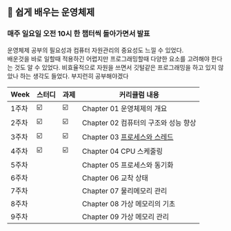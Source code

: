 ##  🍎 쉽게 배우는 운영체제
### 매주 일요일 오전 10시 한 챕터씩 돌아가면서 발표

운영체제 공부의 필요성과 컴퓨터 자원관리의 중요성도 느낄 수 있었다.  
배운것을 바로 일할때 적용하긴 어렵지만  프로그래밍할때 다양한 요소를 고려해야 한다는 것도 알 수 있었다. 비효율적으로 자원을 쓰면서 깃털같은 프로그래밍을 하고 있지 않았나 하는 생각도 들었다. 부지런히 공부해야겠다 

| Week | 스터디 | 과제 |커리큘럼 내용 |
| ------ | -- | -- |----------- |
| 1주차 | ☑️ | ☑️ | Chapter 01 운영체제의 개요 |
| 2주차 | ☑️ | ☑️ | Chapter 02 컴퓨터의 구조와 성능 향상 |
| 3주차 | ☑️ | ☑️ | Chapter 03 [프로세스와 스레드](./프로세스와%20스레드) |
| 4주차 | ☑️ | ☑️ | Chapter 04 CPU 스케줄링 |
| 5주차 |  |  | Chapter 05 프로세스와 동기화 |
| 6주차 |  |  | Chapter 06 교착 상태 |
| 7주차 |  |  | Chapter 07 물리메모리 관리 |
| 8주차 |  |  | Chapter 08 가상 메모리의 기초 |
| 9주차 |  |  | Chapter 09 가상 메모리 관리 |
